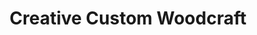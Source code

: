 ---
title: "Creative Custom Woodcraft"
url: /hoosick-falls/creative-custom-woodcraft/
shop: furniture
---